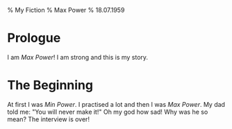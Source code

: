 % My Fiction
% Max Power
% 18.07.1959

Prologue
========

I am *Max Power*! I am strong and this is my story.

The Beginning
=============

At first I was *Min Power*. I practised a lot and then I was *Max Power*. My dad told me: "You will never make it!" Oh my god how sad! Why was he so mean? The interview is over!
